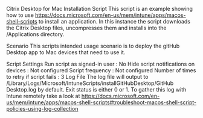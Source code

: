 Citrix Desktop for Mac Installation Script
This script is an example showing how to use https://docs.microsoft.com/en-us/mem/intune/apps/macos-shell-scripts to install an application. In this instance the script downloads the Citrix Desktop files, uncompresses them and installs into the /Applications directory.

Scenario
This scripts intended usage scenario is to deploy the gitHub Desktop app to Mac devices that need to use it.

Script Settings
Run script as signed-in user : No
Hide script notifications on devices : Not configured
Script frequency : Not configured
Number of times to retry if script fails : 3
Log File
The log file will output to /Library/Logs/Microsoft/IntuneScripts/installGitHubDesktop/GitHub Desktop.log by default. Exit status is either 0 or 1. To gather this log with Intune remotely take a look at https://docs.microsoft.com/en-us/mem/intune/apps/macos-shell-scripts#troubleshoot-macos-shell-script-policies-using-log-collection

